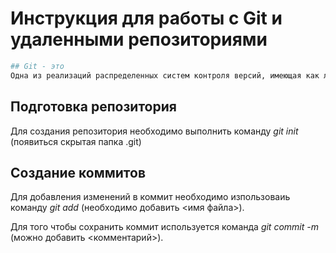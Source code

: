 # Инструкция для работы с Git и удаленными репозиториями

```sh
## Git - это
Одна из реализаций распределенных систем контроля версий, имеющая как локальные, так и удаленные репозитории.
```
## Подготовка репозитория 
Для создания репозитория необходимо выполнить команду *git init* (появиться скрытая папка .git)

## Создание коммитов
Для добавления изменений в коммит необходимо изпользоваиь команду *git add* (необходимо добавить <имя файла>). 

Для того чтобы сохранить коммит используется команда *git commit -m* (можно добавить <комментарий>).